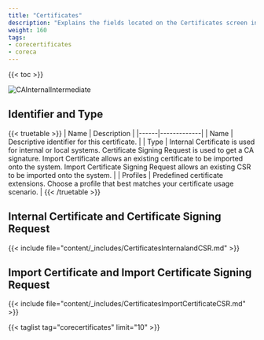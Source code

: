 ```yaml
---
title: "Certificates"
description: "Explains the fields located on the Certificates screen in TrueNAS CORE."
weight: 160
tags:
- corecertificates
- coreca
---
```


{{< toc >}}

![CAInternalIntermediate](/images/CORE/System/CAInternalIntermediate.png "CA Internal and Intermediate")

## Identifier and Type

{{< truetable >}}
| Name | Description |
|------|-------------|
| Name | Descriptive identifier for this certificate. |
| Type | Internal Certificate is used for internal or local systems. Certificate Signing Request is used to get a CA signature. Import Certificate allows an existing certificate to be imported onto the system. Import Certificate Signing Request allows an existing CSR to be imported onto the system.  |
| Profiles | Predefined certificate extensions. Choose a profile that best matches your certificate usage scenario. |
{{< /truetable >}}

## Internal Certificate and Certificate Signing Request

{{< include file="content/_includes/CertificatesInternalandCSR.md" >}}

## Import Certificate and Import Certificate Signing Request

{{< include file="content/_includes/CertificatesImportCertificateCSR.md" >}}

{{< taglist tag="corecertificates" limit="10" >}}
